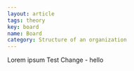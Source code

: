 ```yaml
---
layout: article
tags: theory
key: board
name: Board
category: Structure of an organization
---
```

Lorem ipsum Test Change - hello